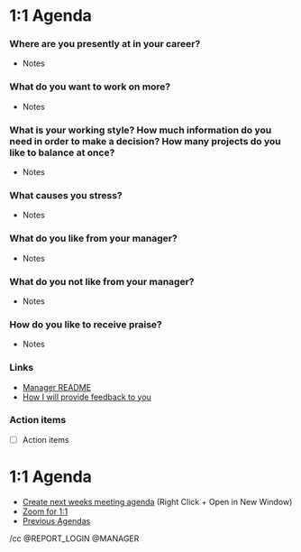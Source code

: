 # 1:1 Agenda

### Where are you presently at in your career? 
- Notes

### What do you want to work on more? 
- Notes 

### What is your working style? How much information do you need in order to make a decision? How many projects do you like to balance at once? 
- Notes

### What causes you stress? 
- Notes

### What do you like from your manager? 
- Notes

### What do you not like from your manager? 
- Notes

### How do you like to receive praise?
- Notes

### Links
- [Manager README](https://github.com/dmleong/manager-resources )
- [How I will provide feedback to you](https://github.com/dmleong/manager-resources/blob/master/docs/expectations.md#how-i-will-provide-feedback-to-you)

### Action items
- [ ] Action items

# 1:1 Agenda
* [Create next weeks meeting agenda](https://github.com/REPO/REPORT_LOGIN/issues/new?template=one-on-one-agenda.md&title=1:1%20Agenda,%20MM/DD/YYYY&labels=Agendas) (Right Click + Open in New Window)
* [Zoom for 1:1](https://github.zoom.us/j/ZOOM_ID)
* [Previous Agendas](https://github.com/REPO/REPORT_LOGIN/issues?utf8=%E2%9C%93&q=is%3Aissue%201%3A1%20Agenda)

/cc @REPORT_LOGIN @MANAGER
